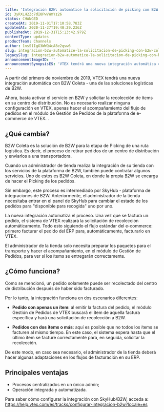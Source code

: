 ```yaml
---
title: 'Integración B2W: automatice la solicitación de picking con B2W Coleta'
id: 3yRXLH2Zc7dIOPwVWmYz26
status: CHANGED
createdAt: 2019-11-01T17:10:58.783Z
updatedAt: 2020-11-27T19:40:29.236Z
publishedAt: 2019-12-31T15:13:42.979Z
contentType: updates
productTeam: Channels
author: 1nsS1IgG3WWQ4cA8e2qsw6
slug: integracion-b2w-automatice-la-solicitacion-de-picking-con-b2w-coleta
legacySlug: integracion-b2w-automatice-la-solicitacion-de-picking-con-b2w-coleta
announcementImageID: ''
announcementSynopsisES: 'VTEX tendrá una nueva integración automática con B2W Coleta - una de las soluciones logísticas de B2W'
---
```


A partir del primero de noviembre de 2019, VTEX tendrá una nueva integración automática con B2W Coleta - una de las soluciones logísticas de B2W.

Ahora, basta activar el servicio en B2W y solicitar la recolección de ítems en su centro de distribución. No es necesario realizar ninguna configuración en VTEX, apenas hacer el acompañamiento del flujo de pedidos en el módulo de Gestión de Pedidos de la plataforma de e-commerce de VTEX. .

## ¿Qué cambia?
B2W Coleta es la solución de B2W para la etapa de Picking de una ruta logística. Es decir, el proceso de retirar pedidos de un centro de distribución y enviarlos a una transportadora.

Cuando un administrador de tienda realiza la integración de su tienda con los servicios de la plataforma de B2W, también puede contratar algunos servicios. Uno de estos es B2W Coleta, en donde la propia B2W se encarga de hacer el Picking de los pedidos.

Sin embargo, este proceso es intermediado por SkyHub - plataforma de integraciones de B2W. Anteriormente, el administrador de la tienda necesitaba entrar en el panel de SkyHub para cambiar el estado de los pedidos para "disponible para recogida" uno por uno.

La nueva integración automatiza el proceso. Una vez que se factura un pedido, el sistema de VTEX realizará la solicitación de recolección automáticamente. Todo esto siguiendo el flujo estándar del e-commerce: primero facturar el pedido del ERP para,  automáticamente, facturarlo en VTEX. 
 
El administrador de la tienda solo necesita preparar los paquetes para el transporte y hacer el acompañamiento, en el módulo de Gestión de Pedidos, para ver si los ítems se entregarán correctamente.

## ¿Cómo funciona?
Como se mencionó, un pedido solamente puede ser recolectado del centro de distribución después de haber sido facturado.

Por lo tanto, la integración funciona en dos escenarios diferentes:
 
- __Pedido con apenas un ítem__: al emitir la factura del pedido, el módulo Gestión de Pedidos de VTEX buscará el ítem de aquella factura específica y hará una solicitación de recolección a B2W.

- __Pedidos con dos ítems o más__: aquí es posible que no todos los ítems se facturen al mismo tiempo. En este caso, el sistema espera hasta que el último ítem se facture correctamente para, en seguida, solicitar la recolección.

De este modo, en caso sea necesario, el administrador de la tienda deberá hacer algunas adaptaciones en los flujos de facturación en su ERP.

## Principales ventajas
 
- Procesos centralizados en un único admin;
- Operación integrada y automatizada.
 
Para saber cómo configurar la integración con SkyHub/B2W, acceda a:
https://help.vtex.com/es/tracks/configurar-integracion-b2w?locale=es
